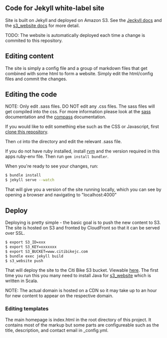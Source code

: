 ## Code for Jekyll white-label site

Site is built on Jekyll and deployed on Amazon S3. See the
[Jeckyll docs](http://jekyllrb.com/) and the
[s3_website docs](https://github.com/laurilehmijoki/s3_website) for
more detail.

TODO: The website is automatically deployed each time a change is commited
to this repository.

## Editing content

The site is simply a config file and a group of markdown files that get combined with some
html to form a website. Simply edit the html/config files and commit the changes.

## Editing the code

NOTE: Only edit .sass files. DO NOT edit any .css files. The sass
files will get compiled into the css. For more information please look
at the [sass](http://sass-lang.com/) documentation and the [compass](http://compass-style.org/) documentation.

If you would like to edit something else such as the CSS or
Javascript, first [clone this repository](http://rogerdudler.github.io/git-guide/).

Then `cd` into the directory and edit the relevant .sass file.

If you do not have ruby installed, install [rvm](https://rvm.io/rvm/install) and the version required in this apps ruby-env file. Then run `gem install bundler`.

When you're ready to see your changes, run:

```bash
$ bundle install
$ jekyll serve --watch
```

That will give you a version of the site running locally, which you can see by opening a browser and navigating to "localhost:4000"

## Deploy

Deploying is pretty simple - the basic goal is to push the new content to S3. The site is hosted on S3 and fronted by CloudFront so that it can be served over SSL.

```bash
$ export S3_ID=xxx
$ export S3_KEY=xxxxxxx
$ export S3_BUCKET=www.citibikejc.com
$ bundle exec jekyll build
$ s3_website push
```

That will deploy the site to the Citi Bike S3 bucket. Viewable [here](http://www.citibikejc.com.s3-website-us-east-1.amazonaws.com). The first time you run this you many need to install Java for [s3_website](https://github.com/laurilehmijoki/s3_website) which is written in Scala.

NOTE: The actual domain is hosted on a CDN so it may take up to an hour for new content to appear on the respective domain.

### Editing templates

The main homepage is index.html in the root directory of this
project. It contains most of the markup but some parts are
configureable such as the title, description, and contact email in
_config.yml.
